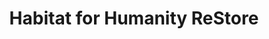 ---
title: "Habitat for Humanity ReStore"
url: /milton/habitat-for-humanity-restore-brown-street/
shop: charity
---